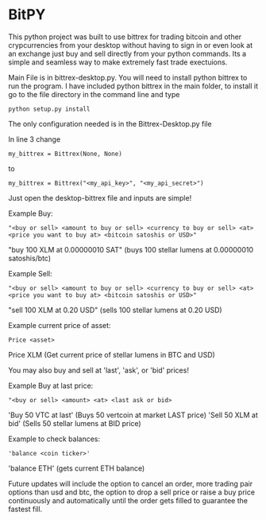# BitPY

This python project was built to use bittrex for trading bitcoin and other crypcurrencies 
from your desktop without having to sign in or even look at an exchange just buy and sell 
directly from your python commands. Its a simple and seamless way to make extremely fast trade exectuions. 

Main File is in bittrex-desktop.py. You will need to install python bittrex to run the program.
I have included python bittrex in the  main folder, to install it go to the file directory in the command line and type

```
python setup.py install
```

The only configuration needed is in the Bittrex-Desktop.py file

In line 3 change
```
my_bittrex = Bittrex(None, None)  
```
to
```
my_bittrex = Bittrex("<my_api_key>", "<my_api_secret>")
```

Just open the desktop-bittrex file and inputs are simple!

Example Buy:           
```
"<buy or sell> <amount to buy or sell> <currency to buy or sell> <at> <price you want to buy at> <bitcoin satoshis or USD>"
```
"buy 100 XLM at 0.00000010 SAT" (buys 100 stellar lumens at 0.00000010 satoshis/btc)
  
Example Sell:
```
"<buy or sell> <amount to buy or sell> <currency to buy or sell> <at> <price you want to buy at> <bitcoin satoshis or USD>"
```
"sell 100 XLM at 0.20 USD" (sells 100 stellar lumens at 0.20 USD)

Example current price of asset: 
```
Price <asset>
```
Price XLM (Get current price of stellar lumens in BTC and USD)

You may also buy and sell at 'last', 'ask', or 'bid' prices!

Example Buy at last price:
```
"<buy or sell> <amount> <at> <last ask or bid>
```
'Buy 50 VTC at last' (Buys 50 vertcoin at market LAST price)
'Sell 50 XLM at bid' (Sells 50 stellar lumens at BID price)

Example to check balances:
```
'balance <coin ticker>'
```
'balance ETH' (gets current ETH balance)

Future updates will include the option to cancel an order, more trading pair options than usd and btc, 
the option to drop a sell price or raise a buy price continuously and automatically until the order gets filled to guarantee the fastest fill.
